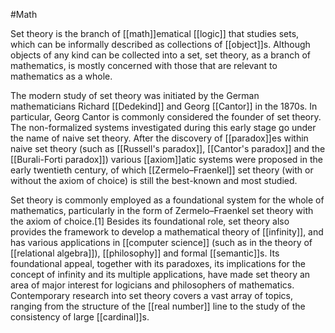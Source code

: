 #Math 

Set theory is the branch of [[math]]ematical [[logic]] that studies sets, which can be informally described as collections of [[object]]s. Although objects of any kind can be collected into a set, set theory, as a branch of mathematics, is mostly concerned with those that are relevant to mathematics as a whole.

The modern study of set theory was initiated by the German mathematicians Richard [[Dedekind]] and Georg [[Cantor]] in the 1870s. In particular, Georg Cantor is commonly considered the founder of set theory. The non-formalized systems investigated during this early stage go under the name of naive set theory. After the discovery of [[paradox]]es within naive set theory (such as [[Russell's paradox]], [[Cantor's paradox]] and the [[Burali-Forti paradox]]) various [[axiom]]atic systems were proposed in the early twentieth century, of which [[Zermelo–Fraenkel]] set theory (with or without the axiom of choice) is still the best-known and most studied.

Set theory is commonly employed as a foundational system for the whole of mathematics, particularly in the form of Zermelo–Fraenkel set theory with the axiom of choice.[1] Besides its foundational role, set theory also provides the framework to develop a mathematical theory of [[infinity]], and has various applications in [[computer science]] (such as in the theory of [[relational algebra]]), [[philosophy]] and formal [[semantic]]s. Its foundational appeal, together with its paradoxes, its implications for the concept of infinity and its multiple applications, have made set theory an area of major interest for logicians and philosophers of mathematics. Contemporary research into set theory covers a vast array of topics, ranging from the structure of the [[real number]] line to the study of the consistency of large [[cardinal]]s.